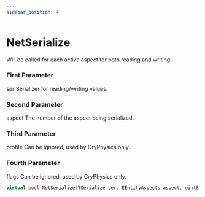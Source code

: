 ```yaml
---
sidebar_position: 4
---
```


# NetSerialize
Will be called for each active aspect for both reading and writing.

### First Parameter
 ser Serializer for reading/writing values.

### Second Parameter
aspect The number of the aspect being serialized.

### Third Parameter
profile Can be ignored, used by CryPhysics only.

### Fourth Parameter
flags Can be ignored, used by CryPhysics only.

```cpp title="NetSerialize"
virtual bool NetSerialize(TSerialize ser, EEntityAspects aspect, uint8 profile, int flags) { return true; }
```